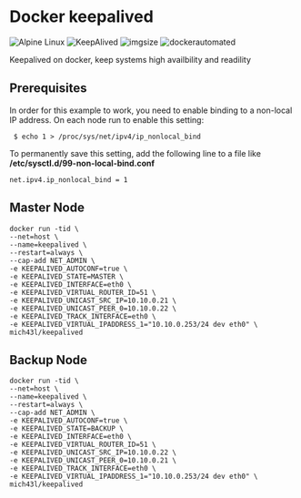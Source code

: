 # Docker keepalived
![Alpine Linux](https://img.shields.io/badge/Alpine_Linux-%230D597F.svg?style=for-the-badge&logo=alpine-linux&logoColor=white)
![KeepAlived](https://img.shields.io/badge/-Keepalived-%23870000?style=for-the-badge&logo=keepalived&logoColor=white)
![imgsize](https://img.shields.io/docker/image-size/mich43l/keepalived/latest?color=red&style=flat-square)
![dockerautomated](https://img.shields.io/docker/automated/mich43l/keepalived?style=flat-square)

Keepalived on docker, keep systems high availbility and readility

## Prerequisites
In order for this example to work, you need to enable binding to a non-local IP address. On each node run to enable this setting:

```
 $ echo 1 > /proc/sys/net/ipv4/ip_nonlocal_bind
```
To permanently save this setting, add the following line to a file like **/etc/sysctl.d/99-non-local-bind.conf**

```
net.ipv4.ip_nonlocal_bind = 1
```

## Master Node
```
docker run -tid \
--net=host \
--name=keepalived \
--restart=always \
--cap-add NET_ADMIN \
-e KEEPALIVED_AUTOCONF=true \
-e KEEPALIVED_STATE=MASTER \
-e KEEPALIVED_INTERFACE=eth0 \
-e KEEPALIVED_VIRTUAL_ROUTER_ID=51 \
-e KEEPALIVED_UNICAST_SRC_IP=10.10.0.21 \
-e KEEPALIVED_UNICAST_PEER_0=10.10.0.22 \
-e KEEPALIVED_TRACK_INTERFACE=eth0 \
-e KEEPALIVED_VIRTUAL_IPADDRESS_1="10.10.0.253/24 dev eth0" \
mich43l/keepalived
```
## Backup Node
```
docker run -tid \
--net=host \
--name=keepalived \
--restart=always \
--cap-add NET_ADMIN \
-e KEEPALIVED_AUTOCONF=true \
-e KEEPALIVED_STATE=BACKUP \
-e KEEPALIVED_INTERFACE=eth0 \
-e KEEPALIVED_VIRTUAL_ROUTER_ID=51 \
-e KEEPALIVED_UNICAST_SRC_IP=10.10.0.22 \
-e KEEPALIVED_UNICAST_PEER_0=10.10.0.21 \
-e KEEPALIVED_TRACK_INTERFACE=eth0 \
-e KEEPALIVED_VIRTUAL_IPADDRESS_1="10.10.0.253/24 dev eth0" \
mich43l/keepalived
```